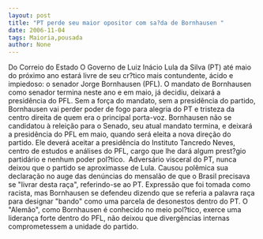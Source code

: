 ```yaml
---
layout: post
title: "PT perde seu maior opositor com sa?da de Bornhausen "
date: 2006-11-04
tags: Maioria,pousada
author: None
---
```

Do Correio do Estado
O Governo de Luiz Inácio Lula da Silva (PT) até maio do próximo ano estará livre de seu cr?tico mais contundente, ácido e impiedoso: o senador Jorge Bornhausen (PFL). O mandato de Bornhausen como senador termina neste ano e em maio, já decidiu, deixará a presidência do PFL. Sem a força do mandato, sem a presidência do partido, Bornhausen vai perder poder de fogo para alegria do PT e tristeza da centro direita de quem era o principal porta-voz. 
Bornhausen não se candidatou à releição para o Senado, seu atual mandato termina, e deixará a presidência do PFL em maio, quando será eleita a nova direção do partido. Ele deverá aceitar a presidência do Instituto Tancredo Neves, centro de estudos e análises do PFL, cargo que lhe dará algum prest?gio partidário e nenhum poder pol?tico. &nbsp;Adversário visceral do PT, nunca deixou que o partido se aproximasse de Lula. Causou polêmica sua declaração no auge das denúncias do mensalão de que o Brasil precisava se \"livrar desta raça\", referindo-se ao PT. Expressão que foi tomada como racista, mas Bornhausen se defendeu dizendo que se referia a palavra raça para designar \"bando\" como uma parcela de desonestos dentro do PT. 
O \"Alemão\", como Bornhausen é conhecido no meio pol?tico, exerce uma liderança forte dentro do PFL, não deixou que divergências internas comprometessem a unidade do partido.  